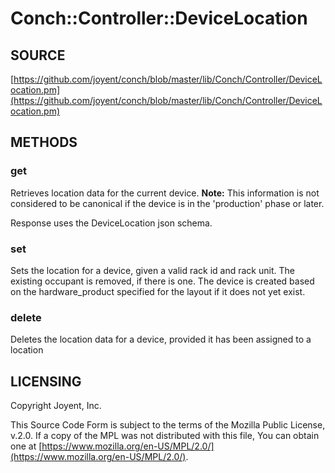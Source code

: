 # Conch::Controller::DeviceLocation

## SOURCE

[https://github.com/joyent/conch/blob/master/lib/Conch/Controller/DeviceLocation.pm](https://github.com/joyent/conch/blob/master/lib/Conch/Controller/DeviceLocation.pm)

## METHODS

### get

Retrieves location data for the current device. **Note:** This information is not considered to
be canonical if the device is in the 'production' phase or later.

Response uses the DeviceLocation json schema.

### set

Sets the location for a device, given a valid rack id and rack unit. The existing occupant is
removed, if there is one. The device is created based on the hardware\_product specified for
the layout if it does not yet exist.

### delete

Deletes the location data for a device, provided it has been assigned to a location

## LICENSING

Copyright Joyent, Inc.

This Source Code Form is subject to the terms of the Mozilla Public License,
v.2.0. If a copy of the MPL was not distributed with this file, You can obtain
one at [https://www.mozilla.org/en-US/MPL/2.0/](https://www.mozilla.org/en-US/MPL/2.0/).
